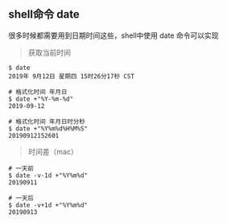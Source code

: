 ## shell命令 date

很多时候都需要用到日期时间这些，shell中使用 date 命令可以实现

> 获取当前时间

```
$ date                
2019年 9月12日 星期四 15时26分17秒 CST

# 格式化时间 年月日
$ date +"%Y-%m-%d"
2019-09-12

# 格式化时间 年月日时分秒
$ date +"%Y%m%d%H%M%S"
20190912152601
```

> 时间差（mac）

```
# 一天前
$ date -v-1d +"%Y%m%d"
20190911

# 一天后
$ date -v+1d +"%Y%m%d"
20190913
```

